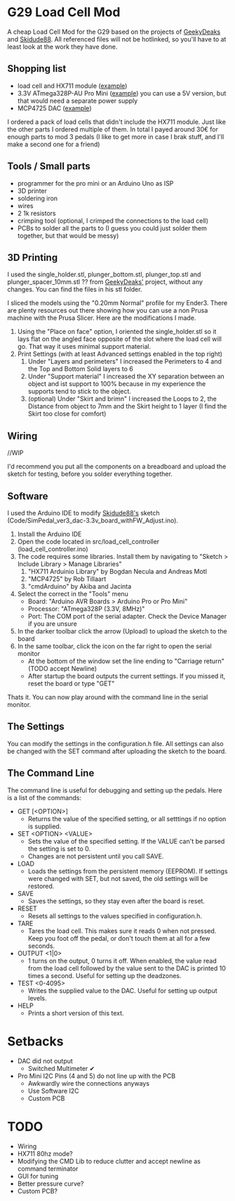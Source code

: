 # G29 Load Cell Mod
A cheap Load Cell Mod for the G29 based on the projects of [GeekyDeaks](https://github.com/GeekyDeaks/g29-load-cell) and [Skidude88](https://github.com/Skidude88/Skidude88-G29-PS4-LoadCell-Arduino). All referenced files will not be hotlinked, so you'll have to at least look at the work they have done.

## Shopping list
* load cell and HX711 module ([example](https://usa.banggood.com/4pcs-DIY-50KG-Body-Load-Cell-Weight-Strain-Sensor-Resistance-With-HX711-AD-Module-p-1326815.html))
* 3.3V ATmega328P-AU Pro Mini ([example](https://www.banggood.com/3Pcs-3_3V-8MHz-ATmega328P-AU-Pro-Mini-Microcontroller-With-Pins-Development-Board-p-980290.html)) you can use a 5V version, but that would need a separate power supply
* MCP4725 DAC ([example](https://www.banggood.com/3Pcs-CJMCU-MCP4725-I2C-DAC-Development-Board-Module-p-1051690.html))

I ordered a pack of load cells that didn't include the HX711 module. Just like the other parts I ordered multiple of them. In total I payed around 30€ for enough parts to mod 3 pedals (I like to get more in case I brak stuff, and I'll make a second one for a friend)

## Tools / Small parts
* programmer for the pro mini or an Arduino Uno as ISP
* 3D printer
* soldering iron
* wires
* 2 1k resistors
* crimping tool (optional, I crimped the connections to the load cell)
* PCBs to solder all the parts to (I guess you could just solder them together, but that would be messy)

## 3D Printing

I used the single_holder.stl, plunger_bottom.stl, plunger_top.stl and plunger_spacer_10mm.stl ?? from [GeekyDeaks'](https://github.com/GeekyDeaks/g29-load-cell) project, without any changes. You can find the files in his stl folder.

I sliced the models using the "0.20mm Normal" profile for my Ender3. There are plenty resources out there showing how you can use a non Prusa machine with the Prusa Slicer. Here are the modifications I made.

1. Using the "Place on face" option, I oriented the single_holder.stl so it lays flat on the angled face opposite of the slot where the load cell will go. That way it uses minimal support material.
2. Print Settings (with at least Advanced settings enabled in the top right)
   1. Under "Layers and perimeters" I increased the Perimeters to 4 and the Top and Bottom Solid layers to 6
   2. Under "Support material" I increased the XY separation between an object and ist support to 100% because in my experience the supports tend to stick to the object.
   3. (optional) Under "Skirt and brimn" I increased the Loops to 2, the Distance from object to 7mm and the Skirt height to 1 layer (I find the Skirt too close for comfort)

## Wiring

//WIP

I'd recommend you put all the components on a breadboard and upload the sketch for testing, before you solder everything together.

## Software

I used the Arduino IDE to modify [Skidude88's](https://github.com/Skidude88/Skidude88-G29-PS4-LoadCell-Arduino) sketch (Code/SimPedal_ver3_dac-3.3v_board_withFW_Adjust.ino). 

1. Install the Arduino IDE
2. Open the code located in src/load_cell_controller (load_cell_controller.ino)
3. The code requires some libraries. Install them by navigating to "Sketch > Include Library > Manage Libraries"
   1. "HX711 Arduinio Library" by Bogdan Necula and Andreas Motl
   2. "MCP4725" by Rob Tillaart
   3. "cmdArduino" by Akiba and Jacinta
4. Select the correct in the "Tools" menu
   * Board: "Arduino AVR Boards > Arduino Pro or Pro Mini"
   * Processor: "ATmega328P (3.3V, 8MHz)"
   * Port: The COM port of the serial adapter. Check the Device Manager if you are unsure
5. In the darker toolbar click the arrow (Upload) to upload the sketch to the board
6. In the same toolbar, click the icon on the far right to open the serial monitor
   * At the bottom of the window set the line ending to "Carriage return" (TODO accept Newline)
   * After startup the board outputs the current settings. If you missed it, reset the board or type "GET"
  
Thats it. You can now play around with the command line in the serial monitor. 

## The Settings

You can modify the settings in the configuration.h file. All settings can also be changed with the SET command after uploading the sketch to the board.

## The Command Line

The command line is useful for debugging and setting up the pedals. Here is a list of the commands:

* GET \[\<OPTION\>\]
  * Returns the value of the specified setting, or all setttings if no option is supplied.
* SET \<OPTION\> \<VALUE\>
  * Sets the value of the specified setting. If the VALUE can't be parsed the setting is set to 0.
  * Changes are not persistent until you call SAVE.
* LOAD
  * Loads the settings from the persistent memory (EEPROM). If settings were changed with SET, but not saved, the old settings will be restored.
* SAVE
  * Saves the settings, so they stay even after the board is reset.
* RESET
  * Resets all settings to the values specified in configuration.h.
* TARE
  * Tares the load cell. This makes sure it reads 0 when not pressed. Keep you foot off the pedal, or don't touch them at all for a few seconds.
* OUTPUT \<1|0\>
  * 1 turns on the output, 0 turns it off. When enabled, the value read from the load cell followed by the value sent to the DAC is printed 10 times a second. Useful for setting up the deadzones.
* TEST \<0-4095\>
  * Writes the supplied value to the DAC. Useful for setting up output levels.
* HELP
  * Prints a short version of this text.

# Setbacks
* DAC did not output
  * Switched Multimeter ✔
* Pro Mini I2C Pins (4 and 5) do not line up with the PCB
  * Awkwardly wire the connections anyways
  * Use Software I2C
  * Custom PCB

# TODO
* Wiring
* HX711 80hz mode?
* Modifying the CMD Lib to reduce clutter and accept newline as command terminator
* GUI for tuning
* Better pressure curve?
* Custom PCB?
